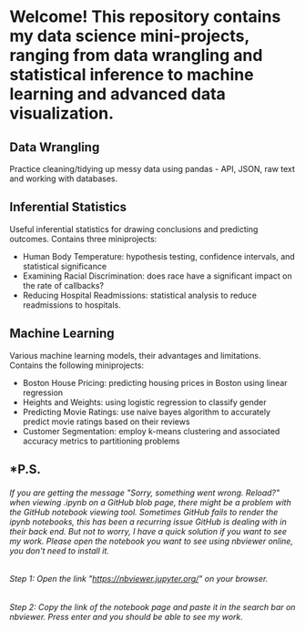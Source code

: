 # **Welcome! This repository contains my data science mini-projects, ranging from data wrangling and statistical inference to machine learning and advanced data visualization.**

## Data Wrangling
Practice cleaning/tidying up messy data using pandas - API, JSON, raw text and working with databases.

## Inferential Statistics
Useful inferential statistics for drawing conclusions and predicting outcomes. Contains three miniprojects:

- Human Body Temperature: hypothesis testing, confidence intervals, and statistical significance
- Examining Racial Discrimination: does race have a significant impact on the rate of callbacks?
- Reducing Hospital Readmissions: statistical analysis to reduce readmissions to hospitals.

## Machine Learning
Various machine learning models, their advantages and limitations. Contains the following miniprojects:
- Boston House Pricing: predicting housing prices in Boston using linear regression
- Heights and Weights: using logistic regression to classify gender
- Predicting Movie Ratings: use naive bayes algorithm to accurately predict movie ratings based on their reviews
- Customer Segmentation: employ k-means clustering and associated accuracy metrics to partitioning problems

## *P.S. 
###### If you are getting the message "Sorry, something went wrong. Reload?" when viewing *.ipynb on a GitHub blob page, there might be a problem with the GitHub notebook viewing tool. Sometimes GitHub fails to render the ipynb notebooks, this has been a recurring issue GitHub is dealing with in their back end. But not to worry, I have a quick solution if you want to see my work. Please open the notebook you want to see using nbviewer online, you don't need to install it.*
###### *Step 1: Open the link "https://nbviewer.jupyter.org/" on your browser.* 
###### *Step 2: Copy the link of the notebook page and paste it in the search bar on nbviewer. Press enter and you should be able to see my work.* 
